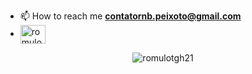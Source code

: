 

- 📫 How to reach me **contatornb.peixoto@gmail.com**
- <a href="https://linkedin.com/in/romulonunesbpeixoto" target="blank"><img align="center" src="https://raw.githubusercontent.com/rahuldkjain/github-profile-readme-generator/master/src/images/icons/Social/linked-in-alt.svg" alt="romulonunesbpeixoto" height="30" width="40" /></a>

<p align="center"><img align="center" src="https://github-readme-stats.vercel.app/api/top-langs?username=romulotgh21&show_icons=true&locale=en&layout=compact" alt="romulotgh21" /></p>
